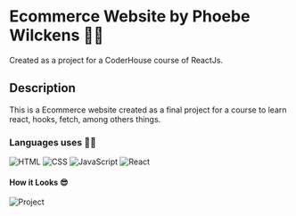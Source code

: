 # Ecommerce Website by Phoebe Wilckens 👩‍💻
Created as a project for a CoderHouse course of ReactJs.

## Description
This is a Ecommerce website created as a final project for a course to learn react, hooks, fetch, among others things.

### Languages uses 👩‍💻

![HTML](https://i.imgur.com/CSYqKot.png) ![CSS](https://imgur.com/r8SEo0Z.png) ![JavaScript](https://i.imgur.com/stMC6CK.png) ![React](https://i.imgur.com/B35dNgY.png)

#### How it Looks 😎
![Project](https://i.imgur.com/BOvyEwF.gif)
